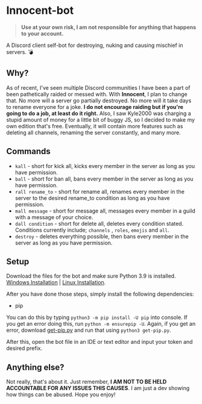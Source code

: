 # Innocent-bot

> **Use at your own risk, I am not responsible for anything that happens to your account.**

A Discord client self-bot for destroying, nuking and causing mischief in servers. 💣

## Why?

As of recent, I've seen multiple Discord communities I have been a part of been pathetically raided or messed with. With **Innocent**, I plan to change that. No more will a server go partially destroyed. No more will it take days to rename everyone for a joke. **__I do not encourage raiding but if you're going to do a job, at least do it right.__** Also, I saw Kyle2000 was charging a stupid amount of money for a little bit of buggy JS, so I decided to make my own edition that's free. Eventually, it will contain more features such as deleting all channels, renaming the server constantly, and many more.

## Commands

* `kall` - short for kick all, kicks every member in the server as long as you have permission.
* `ball` - short for ban all, bans every member in the server as long as you have permission.
* `rall rename_to` - short for rename all, renames every member in the server to the desired rename_to condition as long
  as you have permission.
* `mall message` - short for message all, messages every member in a guild with a message of your choice.
* `dall condition` - short for delete all, deletes every condition stated. Conditions currently include; `channels`
  , `roles`, `emojis` and `all`.
* `destroy` - deletes everything possible, then bans every member in the server as long as you have permission.

## Setup

Download the files for the bot and make sure Python 3.9 is
installed. [Windows Installation](https://www.python.org/downloads/windows/)
| [Linux Installation](https://linuxize.com/post/how-to-install-python-3-9-on-ubuntu-20-04/).

After you have done those steps, simply install the following dependencies:

* pip

You can do this by typing `python3 -m pip install -U pip` into console. If you get an error doing this,
run `python -m ensurepip -U`. Again, if you get an error, download [get-pip.py](https://bootstrap.pypa.io/get-pip.py)
and run that using `python3 get-pip.py`.

After this, open the bot file in an IDE or text editor and input your token and desired prefix.

## Anything else?

Not really, that's about it. Just remember, **I AM NOT TO BE HELD ACCOUNTABLE FOR ANY ISSUES THIS CAUSES**. I am just a dev showing how things can be abused. Hope you enjoy!